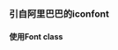 ### 引自阿里巴巴的iconfont
#### 使用Font class
<doc/>
<script setup>
    import doc from './doc.vue'
</script>